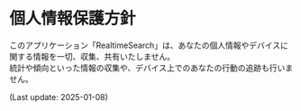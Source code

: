 # 個人情報保護方針

このアプリケーション「RealtimeSearch」は、あなたの個人情報やデバイスに関する情報を一切、収集、共有いたしません。  
統計や傾向といった情報の収集や、デバイス上でのあなたの行動の追跡も行いません。

(Last update: 2025-01-08)
